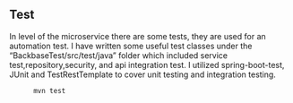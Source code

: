 ## Test
In level of the microservice there are some tests, they are used for an automation test.
I have written some useful test classes under the “BackbaseTest/src/test/java” folder which included service test,repository,security, and api integration test.
I utilized spring-boot-test, JUnit and TestRestTemplate to cover unit testing and integration testing.

```
      mvn test
```